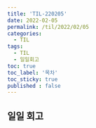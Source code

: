 ```yaml
---
title: 'TIL-220205'
date: 2022-02-05
permalink: /til/2022/02/05
categories:
  - TIL
tags:
  - TIL
  - 일일회고
toc: true
toc_label: '목차'
toc_sticky: true
published : false
---
```


## 일일 회고

<!--more-->
